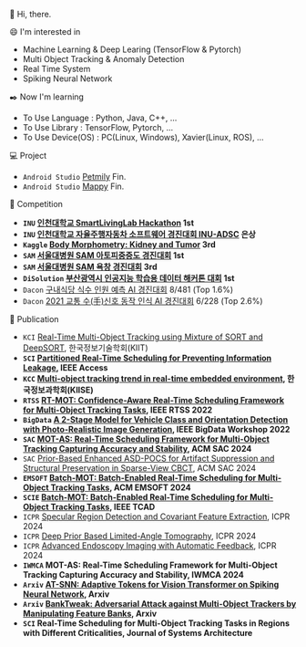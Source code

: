 :wave: Hi, there.

:smile: I'm interested in
 - Machine Learning & Deep Learing (TensorFlow & Pytorch)
 - Multi Object Tracking & Anomaly Detection
 - Real Time System
 - Spiking Neural Network

:black_nib: Now I'm learning
 - To Use Language : Python, Java, C++, ...
 - To Use Library : TensorFlow, Pytorch, ...
 - To Use Device(OS) : PC(Linux, Windows), Xavier(Linux, ROS), ...

:computer: Project
 - `Android Studio` [Petmily](https://github.com/sunni3722/PetApplication) Fin.
 - `Android Studio` [Mappy](https://github.com/Jarvas-2021/open-sw-dev) Fin.

:triangular_flag_on_post: Competition<br>
 - **`INU` [인천대학교 SmartLivingLab Hackathon](https://github.com/anima0729/INU-SmartLivingLabHakathon) 1st**
 - **`INU` [인천대학교 자율주행자동차 소프트웨어 경진대회 INU-ADSC](http://www.inu.ac.kr/user/indexSub.do?codyMenuSeq=102091&siteId=isis&dum=dum&boardId=48017&page=1&command=view&boardSeq=639651) 은상**
 - **`Kaggle` [Body Morphometry: Kidney and Tumor](https://www.kaggle.com/c/body-morphometry-kidney-and-tumor) 3rd**
 - **`SAM` [서울대병원 SAM 아토피중증도 경진대회](https://sam.healthbigdata.org/) 1st**
 - **`SAM` [서울대병원 SAM 욕창 경진대회](https://sam.healthbigdata.org/) 3rd**
 - **`DiSolution` [부산광역시 인공지능 학습용 데이터 해커톤 대회](https://github.com/anima0729/SlowFast) 1st**
 - `Dacon` [구내식당 식수 인원 예측 AI 경진대회](https://dacon.io/competitions/official/235743/overview/description) 8/481 (Top 1.6%)
 - `Dacon` [2021 교통 수(手)신호 동작 인식 AI 경진대회](https://www.dacon.io/competitions/official/235806/leaderboard) 6/228 (Top 2.6%)

:page_facing_up: Publication<br>
- `KCI` [Real-Time Multi-Object Tracking using Mixture of SORT and DeepSORT](https://www.kci.go.kr/kciportal/ci/sereArticleSearch/ciSereArtiView.kci?sereArticleSearchBean.artiId=ART002767099), 한국정보기술학회(KIIT)
- **`SCI` [Partitioned Real-Time Scheduling for Preventing Information Leakage](https://ieeexplore.ieee.org/document/9720955), IEEE Access**
- **`KCC` [Multi-object tracking trend in real-time embedded environment](https://www.dbpia.co.kr/journal/articleDetail?nodeId=NODE11113128), 한국정보과학회(KIISE)**
- **`RTSS` [RT-MOT: Confidence-Aware Real-Time Scheduling Framework for Multi-Object Tracking Tasks](https://ieeexplore.ieee.org/document/9984748), IEEE RTSS 2022**
- **`BigData` [A 2-Stage Model for Vehicle Class and Orientation Detection with Photo-Realistic Image Generation](https://ieeexplore.ieee.org/document/10020472), IEEE BigData Workshop 2022**
- **`SAC` [MOT-AS: Real-Time Scheduling Framework for Multi-Object Tracking Capturing Accuracy and Stability](https://dl.acm.org/doi/10.1145/3605098.3635996), ACM SAC 2024**
- `SAC` 	[Prior-Based Enhanced ASD-POCS for Artifact Suppression and Structural Preservation in Sparse-View CBCT](https://dl.acm.org/doi/10.1145/3605098.3635910), ACM SAC 2024
- **`EMSOFT` [Batch-MOT: Batch-Enabled Real-Time Scheduling for Multi-Object Tracking Tasks](https://ieeexplore.ieee.org/document/10639827), ACM EMSOFT 2024**
- **`SCIE` [Batch-MOT: Batch-Enabled Real-Time Scheduling for Multi-Object Tracking Tasks](https://ieeexplore.ieee.org/document/10639827), IEEE TCAD**
- `ICPR` [Specular Region Detection and Covariant Feature Extraction](https://link.springer.com/chapter/10.1007/978-3-031-78198-8_12), ICPR 2024
- `ICPR` [Deep Prior Based Limited-Angle Tomography](https://link.springer.com/chapter/10.1007/978-3-031-78195-7_6), ICPR 2024
- `ICPR` [Advanced Endoscopy Imaging with Automatic Feedback](https://link.springer.com/chapter/10.1007/978-3-031-78195-7_5), ICPR 2024
- **`IWMCA` MOT-AS: Real-Time Scheduling Framework for Multi-Object Tracking Capturing Accuracy and Stability, IWMCA 2024**
- **`Arxiv` [AT-SNN: Adaptive Tokens for Vision Transformer on Spiking Neural Network](https://arxiv.org/abs/2408.12293), Arxiv**
- **`Arxiv` [BankTweak: Adversarial Attack against Multi-Object Trackers by Manipulating Feature Banks](https://www.arxiv.org/abs/2408.12727), Arxiv**
- **`SCI` Real-Time Scheduling for Multi-Object Tracking Tasks in Regions with Different Criticalities, Journal of Systems Architecture**
